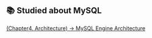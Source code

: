 ## 📚 Studied about MySQL

[(Chapter4. Architecture) -> MySQL Engine Architecture](./chapter4_architecture/mysql_engine_architecture.md)